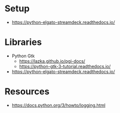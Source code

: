 Setup
=====

 - https://python-elgato-streamdeck.readthedocs.io/

Libraries
=========
 - Python Gtk
   - https://lazka.github.io/pgi-docs/
   - https://python-gtk-3-tutorial.readthedocs.io/
 - https://python-elgato-streamdeck.readthedocs.io/

Resources
=========
 - https://docs.python.org/3/howto/logging.html